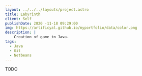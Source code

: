 ```yaml
---
layout: ../../../layouts/project.astro
title: Labyrinth
client: Self
publishDate: 2020 -11-18 09:29:00
img: https://artificyal.github.io/myportfolio/data/color.png
description: |
    Creation of game in Java.
tags:
  - Java
  - Git
  - Netbeans
---
```


TODO